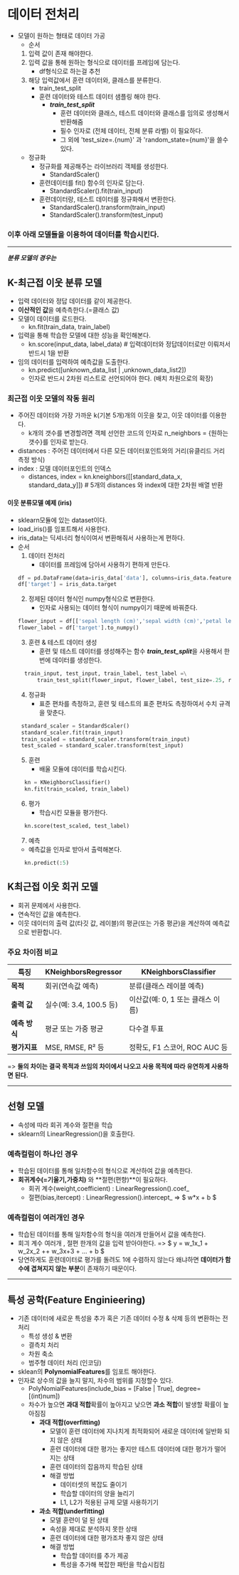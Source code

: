 # 데이터 전처리
- 모델이 원하는 형태로 데이터 가공
    - 순서
    1. 입력 값이 존재 해야한다.
    2. 입력 값을 통해 원하는 형식으로 데이터를 프레임에 담는다.
        - df형식으로 하는걸 추천
    3. 해당 입력값에서 훈련 데이터와, 클래스를 분류한다.
        - train_test_split
        - 훈련 데이터와 테스트 데이터 샘플링 해야 한다.
            - ***train_test_split***
                - 훈련 데이터와 클래스, 테스트 데이터와 클래스를 임의로 생성해서 반환해줌
                - 필수 인자로 (전체 데이터, 전체 분류 라벨) 이 필요하다.
                - 그 외에 'test_size=.{num}' 과 'random_state={num}'을 쓸수 있다.
    - 정규화 
        - 정규화를 제공해주는 라이브러리 객체를 생성한다.
            - StandardScaler()
        - 훈련데이터를 fit() 함수의 인자로 담는다.
            - StandardScaler().fit(train_input)
        - 훈련데이터랑, 테스트 데이터를 정규화해서 변환한다.
            - StandardScaler().transform(train_input)
            - StandardScaler().transform(test_input)

### 이후 아래 모델들을 이용하여 데이터를 학습시킨다.

---

***분류 모델의 경우는***

## K-최근접 이웃 분류 모델
- 입력 데이터와 정답 데이터를 같이 제공한다.
- **이산적인 값**을 예측측한다.(=클래스 값)
- 모델이 데이터를 로드한다.
    - kn.fit(train_data, train_label)
- 입력을 통해 학습한 모델에 대한 성능을 확인해본다.
    - kn.score(input_data, label_data) # 입력데이터와 정답데이터로만 이뤄저서 반드시 1을 반환
- 임의 데이터를 입력하여 예측값을 도출한다.
    - kn.predict([unknown_data_list | ,unknown_data_list2])
    - 인자로 반드시 2차원 리스트로 선언되어야 한다. (배치 차원으로의 확장)

### 최근접 이웃 모델의 작동 원리
- 주어진 데이터와 가장 가까운 k(기본 5개)개의 이웃을 찾고, 이웃 데이터를 이용한다.
    - k개의 갯수를 변경할려면 객체 선언한 코드의 인자로 n_neighbors = {원하는 갯수}를 인자로 받는다.
- distances : 주어진 데이터에서 다른 모든 데이터포인트와의 거리(유클리드 거리 측정 방식)
- index : 모델 데이터포인트의 인덱스
    - distances, index = kn.kneighbors([[standard_data_x, standard_data_y]]) # 5개의 distances 와 index에 대한 2차원 배열 반환

#### 이웃 분류모델 예제 (iris)
- sklearn모듈에 있는 dataset이다.
- load_iris()를 임포트해서 사용한다.
- iris_data는 딕셔너리 형식이여서 변환해줘서 사용하는게 편하다.
- 순서
  1. 데이터 전처리
        - 데이터를 프레임에 담아서 사용하기 편하게 만든다.
    ```python
    df = pd.DataFrame(data=iris_data['data'], columns=iris_data.feature_names)
    df['target'] = iris_data.target
    ```
  2. 정제된 데이터 형식인 numpy형식으로 변환한다.
     - 인자로 사용되는 데이터 형식이 numpy이기 때문에 바꿔준다.
  ```python
  flower_input = df[['sepal length (cm)','sepal width (cm)','petal length (cm)','petal width (cm)']].to_numpy()
  flower_label = df['target'].to_numpy()      
  ```
  3. 훈련 & 테스트 데이터 생성
        - 훈련 및 테스트 데이터를 생성해주는 함수 ***train_test_split***을 사용해서 한번에 데이터를 생성한다.
  ```python
    train_input, test_input, train_label, test_label =\
        train_test_split(flower_input, flower_label, test_size=.25, random_state=42)
  ```
  4. 정규화
        - 표준 편차를 측정하고, 훈련 및 테스트의 표준 편차도 측정하여서 수치 규격을 맞춘다. 
   ```python
    standard_scaler = StandardScaler()
    standard_scaler.fit(train_input)
    train_scaled = standard_scaler.transform(train_input)
    test_scaled = standard_scaler.transform(test_input)  
   ```
  5. 훈련
        - 배울 모듈에 데이터를 학습시킨다.
  ```python
    kn = KNeighborsClassifier()
    kn.fit(train_scaled, train_label)
  ```
  6. 평가
     - 학습시킨 모듈을 평가한다.
  ```python
    kn.score(test_scaled, test_label)
  ```
  7. 예측
    - 예측값을 인자로 받아서 출력해본다.
  ```python
    kn.predict(:5)
  ```

## K최근접 이웃 회귀 모델
- 회귀 문제에서 사용한다.
- 연속적인 값을 예측한다.
- 이웃 데이터의 출력 값(타깃 값, 레이블)의 평균(또는 가중 평균)을 계산하여 예측값으로 반환합니다.

### 주요 차이점 비교

| **특징**              | **KNeighborsRegressor**           | **KNeighborsClassifier**        |
|-----------------------|-----------------------------------|----------------------------------|
| **목적**             | 회귀(연속값 예측)                 | 분류(클래스 레이블 예측)         |
| **출력 값**           | 실수(예: 3.4, 100.5 등)          | 이산값(예: 0, 1 또는 클래스 이름)|
| **예측 방식**         | 평균 또는 가중 평균               | 다수결 투표                      |
| **평가지표**          | MSE, RMSE, R² 등                 | 정확도, F1 스코어, ROC AUC 등    |

=> **둘의 차이는 결국 목적과 쓰임의 차이에서 나오고 사용 목적에 따라 유연하게 사용하면 된다.**

---
## 선형 모델
- 속성에 따라 회귀 계수와 절편을 학습
- sklearn의 LinearRegression()을 호출한다.
### **예측컬럼이 하나**인 경우 
- 학습된 데이터를 통해 일차함수의 형식으로 계산하여 값을 예측한다.
- **회귀계수(=기울기,가중치)** 와 **절편(편향)**이 필요하다.
    - 회귀 계수(weight,coefficient) : LinearRegression().coef_
    - 절편(bias,itercept) : LinearRegression().intercept_
    => $ w*x + b $

### **예측컬럼이 여러개**인 경우 
- 학습된 데이터를 통해 일차함수의 형식을 여러개 만들어서 값을 예측한다.
- 회긔 계수 여러개 , 절편 한개의 값을 입력 받아야한다.
=> $ y = w_1x_1 + w_2x_2 ++ w_3x+3 + ... + b $
- 당연하게도 훈련데이터로 평가를 돌려도 1에 수렴하지 않는다 왜냐하면 **데이터가 함수에 겹쳐지지 않는 부분**이 존재하기 때문이다.

---

## 특성 공학(Feature Enginieering)
- 기존 데이터에 새로운 특성을 추가 혹은 기존 데이터 수정 & 삭제 등의 변환하는 전처리
    - 특성 생성 & 변환
    - 결측치 처리
    - 차원 축소
    - 범주형 데이터 처리 (인코딩)
- sklean의 **PolynomialFeatures**를 임포트 해야한다.
- 인자로 상수의 값을 늘지 말지, 차수의 범위를 지정할수 있다.
    - PolyNomialFeatures(include_bias = [False | True], degree=[(int)num])
    - 차수가 높으면 **과대 적합**확률이 높아지고 낮으면 **과소 적합**이 발생할 확률이 높아짐짐
        - **과대 적합(overfitting)**
            - 모델이 훈련 데이터에 지나치게 최적화되어 새로운 데이터에 일반화 되지 않은 상태
            - 훈련 데이터에 대한 평가는 좋지만 테스트 데이터에 대한 평가가 떨어지는 상태
            - 훈련 데이터의 잡음까지 학습된 상태
            - 해결 방법
                - 데이터셋의 복잡도 줄이기
                - 학습할 데이터의 양을 늘리기
                - L1, L2가 적용된 규제 모델 사용하기기
        - **과소 적합(underfitting)**
            - 모델 훈련이 덜 된 상태
            - 속성을 제대로 분석하지 못한 상태
            - 훈련 데이터에 대한 평가조차 좋지 않은 상태
            - 해결 방법
                - 학습할 데이터를 추가 제공
                - 특성을 추가해 복잡한 패턴을 학습시킴킴
